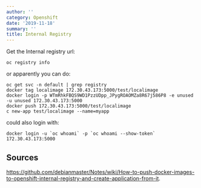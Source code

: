 ```yaml
---
author: ''
category: Openshift
date: '2019-11-18'
summary: ''
title: Internal Registry
---
```

Get the Internal registry url:

    oc registry info

or apparently you can do:

    oc get svc -n default | grep registry
    docker tag localimage 172.30.43.173:5000/test/localimage
    docker login -p WTmRhkFBQS9WD1PzzUDpp_JPygROAOMZa8R67j586P8 -e unused -u unused 172.30.43.173:5000
    docker push 172.30.43.173:5000/test/localimage
    c new-app test/localimage --name=myapp

could also login with:

    docker login -u `oc whoami` -p `oc whoami --show-token` 172.30.43.173:5000

## Sources

https://github.com/debianmaster/Notes/wiki/How-to-push-docker-images-to-openshift-internal-registry-and-create-application-from-it.